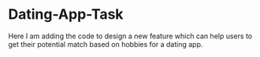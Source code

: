 # Dating-App-Task
Here I am adding the code to design a new feature which can help users to get their potential match based on hobbies for a dating app.
